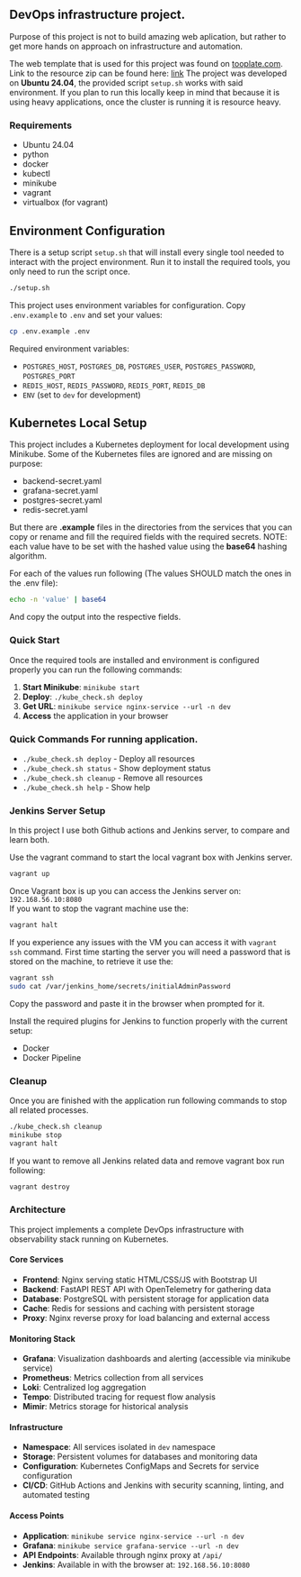## DevOps infrastructure project.

Purpose of this project is not to build amazing web aplication, but rather to get more hands on approach on infrastructure and automation.

The web template that is used for this project was found on [tooplate.com](https://www.tooplate.com). 
Link to the resource zip can be found here: [link](https://www.tooplate.com/zip-templates/2136_kool_form_pack.zip)
The project was developed on **Ubuntu 24.04**, the provided script `setup.sh` works with said environment. If you plan to run this locally keep in mind that because it is using heavy applications, once the cluster is running it is resource heavy.

### Requirements
- Ubuntu 24.04
- python
- docker
- kubectl
- minikube
- vagrant
- virtualbox (for vagrant)

## Environment Configuration

There is a setup script `setup.sh` that will install every single tool needed to interact with the project environment. 
Run it to install the required tools, you only need to run the script once.

```bash
./setup.sh
```

This project uses environment variables for configuration. Copy `.env.example` to `.env` and set your values:

```bash
cp .env.example .env
```

Required environment variables:
- `POSTGRES_HOST`, `POSTGRES_DB`, `POSTGRES_USER`, `POSTGRES_PASSWORD`, `POSTGRES_PORT`
- `REDIS_HOST`, `REDIS_PASSWORD`, `REDIS_PORT`, `REDIS_DB`
- `ENV` (set to `dev` for development)

## Kubernetes Local Setup

This project includes a Kubernetes deployment for local development using Minikube.
Some of the Kubernetes files are ignored and are missing on purpose:
- backend-secret.yaml
- grafana-secret.yaml
- postgres-secret.yaml
- redis-secret.yaml

But there are **.example** files in the directories from the services that you can copy or rename and fill the required fields with the required secrets.
NOTE: each value have to be set with the hashed value using the **base64** hashing algorithm.

For each of the values run following (The values SHOULD match the ones in the .env file):
```bash
echo -n 'value' | base64
```
And copy the output into the respective fields.

### Quick Start

Once the required tools are installed and environment is configured properly you can run the following commands:  

1. **Start Minikube**: `minikube start`
2. **Deploy**: `./kube_check.sh deploy`
3. **Get URL**: `minikube service nginx-service --url -n dev`
4. **Access** the application in your browser

### Quick Commands For running application.

- `./kube_check.sh deploy` - Deploy all resources
- `./kube_check.sh status` - Show deployment status  
- `./kube_check.sh cleanup` - Remove all resources
- `./kube_check.sh help` - Show help


### Jenkins Server Setup

In this project I use both Github actions and Jenkins server, to compare and learn both.

Use the vagrant command to start the local vagrant box with Jenkins server.
```bash
vagrant up
```
Once Vagrant box is up you can access the Jenkins server on: `192.168.56.10:8080`<br>
If you want to stop the vagrant machine use the:

```bash
vagrant halt
```

If you experience any issues with the VM you can access it with `vagrant ssh` command.
First time starting the server you will need a password that is stored on the machine, to retrieve it use the:
```bash
vagrant ssh
sudo cat /var/jenkins_home/secrets/initialAdminPassword
```
Copy the password and paste it in the browser when prompted for it.

Install the required plugins for Jenkins to function properly with the current setup:
- Docker
- Docker Pipeline

### Cleanup

Once you are finished with the application run following commands to stop all related processes.

```bash
./kube_check.sh cleanup
minikube stop
vagrant halt

```
If you want to remove all Jenkins related data and remove vagrant box run following:
```bash
vagrant destroy
```

### Architecture

This project implements a complete DevOps infrastructure with observability stack running on Kubernetes.

#### Core Services
- **Frontend**: Nginx serving static HTML/CSS/JS with Bootstrap UI
- **Backend**: FastAPI REST API with OpenTelemetry for gathering data
- **Database**: PostgreSQL with persistent storage for application data
- **Cache**: Redis for sessions and caching with persistent storage
- **Proxy**: Nginx reverse proxy for load balancing and external access

#### Monitoring Stack
- **Grafana**: Visualization dashboards and alerting (accessible via minikube service)
- **Prometheus**: Metrics collection from all services
- **Loki**: Centralized log aggregation
- **Tempo**: Distributed tracing for request flow analysis
- **Mimir**: Metrics storage for historical analysis

#### Infrastructure
- **Namespace**: All services isolated in `dev` namespace
- **Storage**: Persistent volumes for databases and monitoring data
- **Configuration**: Kubernetes ConfigMaps and Secrets for service configuration
- **CI/CD**: GitHub Actions and Jenkins with security scanning, linting, and automated testing

#### Access Points
- **Application**: `minikube service nginx-service --url -n dev`
- **Grafana**: `minikube service grafana-service --url -n dev`
- **API Endpoints**: Available through nginx proxy at `/api/`
- **Jenkins**: Available in with the browser at: `192.168.56.10:8080`
